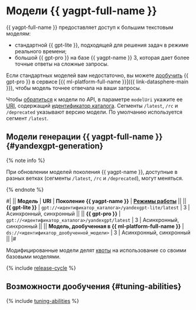 # Модели {{ yagpt-full-name }}

{{ yagpt-full-name }} предоставляет доступ к большим текстовым моделям:

* стандартной {{ gpt-lite }}, подходящей для решения задач в режиме реального времени;
* большой {{ gpt-pro }} на базе {{ yagpt-name }} 3, которая дает более точные ответы на сложные запросы.

Если стандартных моделей вам недостаточно, вы можете [дообучить](../../tutorials/yagpt-tuning) {{ gpt-pro }} в сервисе [{{ ml-platform-full-name }}]({{ link-datasphere-main }}), чтобы модель точнее отвечала на ваши запросы.

Чтобы [обратиться](../../operations/yandexgpt/create-prompt.md) к модели по API, в параметре `modelUri` укажите ее [URI](https://ru.wikipedia.org/wiki/URI), содержащий [идентификатор каталога](../../../resource-manager/operations/folder/get-id.md). Сегменты `/latest`, `/rc` и `/deprecated` указывают версию модели. По умолчанию используется сегмент `/latest`.

## Модели генерации {{ yagpt-full-name }} {#yandexgpt-generation}

{% note info %}

При обновлении моделей поколения {{ yagpt-name }}, доступные в разных ветках (сегменты `/latest`, `/rc` и `/deprecated`), могут меняться.

{% endnote %}

#|
|| **Модель** | **URI** | **Поколение {{ yagpt-name }}** | **[Режимы работы](../index.md#working-mode)** ||
|| **{{ gpt-lite }}** | `gpt://<идентификатор_каталога>/yandexgpt-lite/latest` | 3 |  Асинхронный, синхронный ||
|| **{{ gpt-pro }}** | `gpt://<идентификатор_каталога>/yandexgpt/latest` | 3 | Асинхронный, синхронный ||
|| **Модель, дообученная в {{ ml-platform-full-name }}** | `ds://<идентификатор_дообученной_модели>` | 3 | Асинхронный, синхронный ||
|#

Модифицированные модели делят [квоты](../limits.md#quotas) на использование со своими базовыми моделями.

{% include [release-cycle](../../../_includes/foundation-models/release-cycle.md) %}

## Возможности дообучения {#tuning-abilities}

{% include [tuning-abilities](../../../_includes/foundation-models/yandexgpt/tuning-abilities.md) %}
